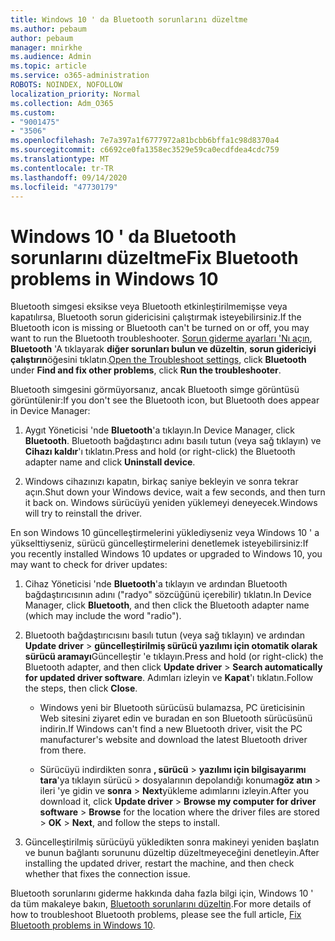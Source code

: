 ```yaml
---
title: Windows 10 ' da Bluetooth sorunlarını düzeltme
ms.author: pebaum
author: pebaum
manager: mnirkhe
ms.audience: Admin
ms.topic: article
ms.service: o365-administration
ROBOTS: NOINDEX, NOFOLLOW
localization_priority: Normal
ms.collection: Adm_O365
ms.custom:
- "9001475"
- "3506"
ms.openlocfilehash: 7e7a397a1f6777972a81bcbb6bffa1c98d8370a4
ms.sourcegitcommit: c6692ce0fa1358ec3529e59ca0ecdfdea4cdc759
ms.translationtype: MT
ms.contentlocale: tr-TR
ms.lasthandoff: 09/14/2020
ms.locfileid: "47730179"
---
```

# <a name="fix-bluetooth-problems-in-windows-10"></a><span data-ttu-id="e14ea-102">Windows 10 ' da Bluetooth sorunlarını düzeltme</span><span class="sxs-lookup"><span data-stu-id="e14ea-102">Fix Bluetooth problems in Windows 10</span></span>

<span data-ttu-id="e14ea-103">Bluetooth simgesi eksikse veya Bluetooth etkinleştirilmemişse veya kapatılırsa, Bluetooth sorun gidericisini çalıştırmak isteyebilirsiniz.</span><span class="sxs-lookup"><span data-stu-id="e14ea-103">If the Bluetooth icon is missing or Bluetooth can't be turned on or off, you may want to run the Bluetooth troubleshooter.</span></span> <span data-ttu-id="e14ea-104">[Sorun giderme ayarları 'Nı açın](ms-settings:troubleshoot), **Bluetooth** 'A tıklayarak **diğer sorunları bulun ve düzeltin**, **sorun gidericiyi çalıştırın**öğesini tıklatın.</span><span class="sxs-lookup"><span data-stu-id="e14ea-104">[Open the Troubleshoot settings](ms-settings:troubleshoot), click **Bluetooth** under **Find and fix other problems**, click **Run the troubleshooter**.</span></span>

<span data-ttu-id="e14ea-105">Bluetooth simgesini görmüyorsanız, ancak Bluetooth simge görüntüsü görüntülenir:</span><span class="sxs-lookup"><span data-stu-id="e14ea-105">If you don't see the Bluetooth icon, but Bluetooth does appear in Device Manager:</span></span>

1. <span data-ttu-id="e14ea-106">Aygıt Yöneticisi 'nde **Bluetooth**'a tıklayın.</span><span class="sxs-lookup"><span data-stu-id="e14ea-106">In Device Manager, click **Bluetooth**.</span></span> <span data-ttu-id="e14ea-107">Bluetooth bağdaştırıcı adını basılı tutun (veya sağ tıklayın) ve **Cihazı kaldır**'ı tıklatın.</span><span class="sxs-lookup"><span data-stu-id="e14ea-107">Press and hold (or right-click) the Bluetooth adapter name and click **Uninstall device**.</span></span>

2. <span data-ttu-id="e14ea-108">Windows cihazınızı kapatın, birkaç saniye bekleyin ve sonra tekrar açın.</span><span class="sxs-lookup"><span data-stu-id="e14ea-108">Shut down your Windows device, wait a few seconds, and then turn it back on.</span></span> <span data-ttu-id="e14ea-109">Windows sürücüyü yeniden yüklemeyi deneyecek.</span><span class="sxs-lookup"><span data-stu-id="e14ea-109">Windows will try to reinstall the driver.</span></span>

<span data-ttu-id="e14ea-110">En son Windows 10 güncelleştirmelerini yüklediyseniz veya Windows 10 ' a yükselttiyseniz, sürücü güncelleştirmelerini denetlemek isteyebilirsiniz:</span><span class="sxs-lookup"><span data-stu-id="e14ea-110">If you recently installed Windows 10 updates or upgraded to Windows 10, you may want to check for driver updates:</span></span>

1. <span data-ttu-id="e14ea-111">Cihaz Yöneticisi 'nde **Bluetooth**'a tıklayın ve ardından Bluetooth bağdaştırıcısının adını ("radyo" sözcüğünü içerebilir) tıklatın.</span><span class="sxs-lookup"><span data-stu-id="e14ea-111">In Device Manager, click **Bluetooth**, and then click the Bluetooth adapter name (which may include the word "radio").</span></span>

2. <span data-ttu-id="e14ea-112">Bluetooth bağdaştırıcısını basılı tutun (veya sağ tıklayın) ve ardından **Update driver**  >  **güncelleştirilmiş sürücü yazılımı için otomatik olarak sürücü aramayı**Güncelleştir 'e tıklayın.</span><span class="sxs-lookup"><span data-stu-id="e14ea-112">Press and hold (or right-click) the Bluetooth adapter, and then click **Update driver** > **Search automatically for updated driver software**.</span></span> <span data-ttu-id="e14ea-113">Adımları izleyin ve **Kapat**'ı tıklatın.</span><span class="sxs-lookup"><span data-stu-id="e14ea-113">Follow the steps, then click **Close**.</span></span>

      - <span data-ttu-id="e14ea-114">Windows yeni bir Bluetooth sürücüsü bulamazsa, PC üreticisinin Web sitesini ziyaret edin ve buradan en son Bluetooth sürücüsünü indirin.</span><span class="sxs-lookup"><span data-stu-id="e14ea-114">If Windows can't find a new Bluetooth driver, visit the PC manufacturer's website and download the latest Bluetooth driver from there.</span></span>

    - <span data-ttu-id="e14ea-115">Sürücüyü indirdikten sonra **, sürücü**  >  **yazılımı için bilgisayarımı tara**'ya tıklayın sürücü  >  dosyalarının depolandığı konuma**göz atın** > ileri 'ye gidin ve **sonra**  >  **Next**yükleme adımlarını izleyin.</span><span class="sxs-lookup"><span data-stu-id="e14ea-115">After you download it, click **Update driver** > **Browse my computer for driver software** > **Browse** for the location where the driver files are stored > **OK** > **Next**, and follow the steps to install.</span></span>

3. <span data-ttu-id="e14ea-116">Güncelleştirilmiş sürücüyü yükledikten sonra makineyi yeniden başlatın ve bunun bağlantı sorununu düzeltip düzeltmeyeceğini denetleyin.</span><span class="sxs-lookup"><span data-stu-id="e14ea-116">After installing the updated driver, restart the machine, and then check whether that fixes the connection issue.</span></span>

<span data-ttu-id="e14ea-117">Bluetooth sorunlarını giderme hakkında daha fazla bilgi için, Windows 10 ' da tüm makaleye bakın, [Bluetooth sorunlarını düzeltin](https://support.microsoft.com/help/14169/windows-10-fix-bluetooth-problems).</span><span class="sxs-lookup"><span data-stu-id="e14ea-117">For more details of how to troubleshoot Bluetooth problems, please see the full article, [Fix Bluetooth problems in Windows 10](https://support.microsoft.com/help/14169/windows-10-fix-bluetooth-problems).</span></span>

